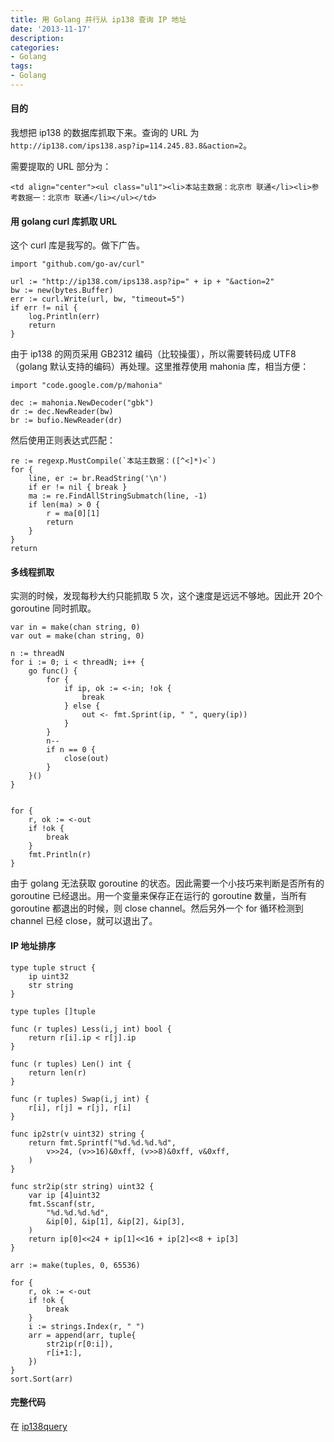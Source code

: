 ```yaml
---
title: 用 Golang 并行从 ip138 查询 IP 地址  
date: '2013-11-17'
description:
categories:
- Golang
tags:
- Golang
---
```


#### 目的

我想把 ip138 的数据库抓取下来。查询的 URL 为 `http://ip138.com/ips138.asp?ip=114.245.83.8&action=2`。

需要提取的 URL 部分为：

	<td align="center"><ul class="ul1"><li>本站主数据：北京市 联通</li><li>参考数据一：北京市 联通</li></ul></td>

#### 用 golang curl 库抓取 URL

这个 curl 库是我写的。做下广告。

	import "github.com/go-av/curl"

	url := "http://ip138.com/ips138.asp?ip=" + ip + "&action=2"
	bw := new(bytes.Buffer)
	err := curl.Write(url, bw, "timeout=5")
	if err != nil {
		log.Println(err)
		return
	}

由于 ip138 的网页采用 GB2312 编码（比较操蛋），所以需要转码成 UTF8（golang 默认支持的编码）再处理。这里推荐使用 mahonia 库，相当方便：
	
	import "code.google.com/p/mahonia"

	dec := mahonia.NewDecoder("gbk")
	dr := dec.NewReader(bw)
	br := bufio.NewReader(dr)

然后使用正则表达式匹配：

	re := regexp.MustCompile(`本站主数据：([^<]*)<`)
	for {
		line, er := br.ReadString('\n')
		if er != nil { break }
		ma := re.FindAllStringSubmatch(line, -1)
		if len(ma) > 0 {
			r = ma[0][1]
			return
		}
	}
	return

#### 多线程抓取

实测的时候，发现每秒大约只能抓取 5 次，这个速度是远远不够地。因此开 20个 goroutine 同时抓取。

	var in = make(chan string, 0)
	var out = make(chan string, 0)

	n := threadN
	for i := 0; i < threadN; i++ {
		go func() {
			for {
				if ip, ok := <-in; !ok {
					break
				} else {
					out <- fmt.Sprint(ip, " ", query(ip))
				}
			}
			n--
			if n == 0 {
				close(out)
			}
		}()
	}


	for {
		r, ok := <-out
		if !ok {
			break
		}
		fmt.Println(r)
	}

由于 golang 无法获取 goroutine 的状态。因此需要一个小技巧来判断是否所有的 goroutine 已经退出。用一个变量来保存正在运行的 goroutine 数量，当所有 goroutine 都退出的时候，则 close channel。然后另外一个 for 循环检测到 channel 已经 close，就可以退出了。

#### IP 地址排序
	
	type tuple struct {
		ip uint32
		str string
	}
	
	type tuples []tuple
	
	func (r tuples) Less(i,j int) bool {
		return r[i].ip < r[j].ip
	}
	
	func (r tuples) Len() int {
		return len(r)
	}
	
	func (r tuples) Swap(i,j int) {
		r[i], r[j] = r[j], r[i]
	}

	func ip2str(v uint32) string {
		return fmt.Sprintf("%d.%d.%d.%d",
			v>>24, (v>>16)&0xff, (v>>8)&0xff, v&0xff,
		)
	}
	
	func str2ip(str string) uint32 {
		var ip [4]uint32
		fmt.Sscanf(str,
			"%d.%d.%d.%d",
			&ip[0], &ip[1], &ip[2], &ip[3],
		)
		return ip[0]<<24 + ip[1]<<16 + ip[2]<<8 + ip[3]
	}

	arr := make(tuples, 0, 65536)

	for {
		r, ok := <-out
		if !ok {
			break
		}
		i := strings.Index(r, " ")
		arr = append(arr, tuple{
			str2ip(r[0:i]),
			r[i+1:],
		})
	}
	sort.Sort(arr)

#### 完整代码

在 [ip138query](http://github.com/go-av/ip138query)


